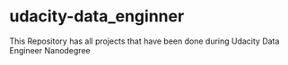 # udacity-data_enginner

This Repository has all projects that have been done during Udacity Data Engineer Nanodegree
